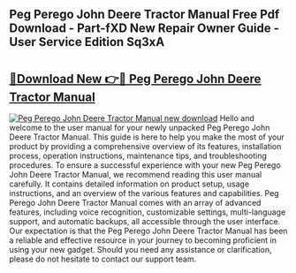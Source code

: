 ## Peg Perego John Deere Tractor Manual Free Pdf Download - Part-fXD New Repair Owner Guide - User Service Edition Sq3xA

# <h2><a href="http://bc94431.oget.top/?id=Peg+Perego+John+Deere+Tractor+Manual">🔗Download New 👉🔴 Peg Perego John Deere Tractor Manual</a></h2>

[![Peg Perego John Deere Tractor Manual new download](https://i.imgur.com/5g1atiW.png)](http://bc94431.oget.top/?id=Peg+Perego+John+Deere+Tractor+Manual)
Hello and welcome to the user manual for your newly unpacked Peg Perego John Deere Tractor Manual. This guide is here to help you make the most of your product by providing a comprehensive overview of its features, installation process, operation instructions, maintenance tips, and troubleshooting procedures. To ensure a successful experience with your new Peg Perego John Deere Tractor Manual, we recommend reading this user manual carefully. It contains detailed information on product setup, usage instructions, and an overview of the various features and capabilities. Peg Perego John Deere Tractor Manual comes with an array of advanced features, including voice recognition, customizable settings, multi-language support, and automatic backups, all accessible through the user interface. Our expectation is that the Peg Perego John Deere Tractor Manual has been a reliable and effective resource in your journey to becoming proficient in using your new gadget. Should you need any assistance or clarification, please do not hesitate to contact our support team.
